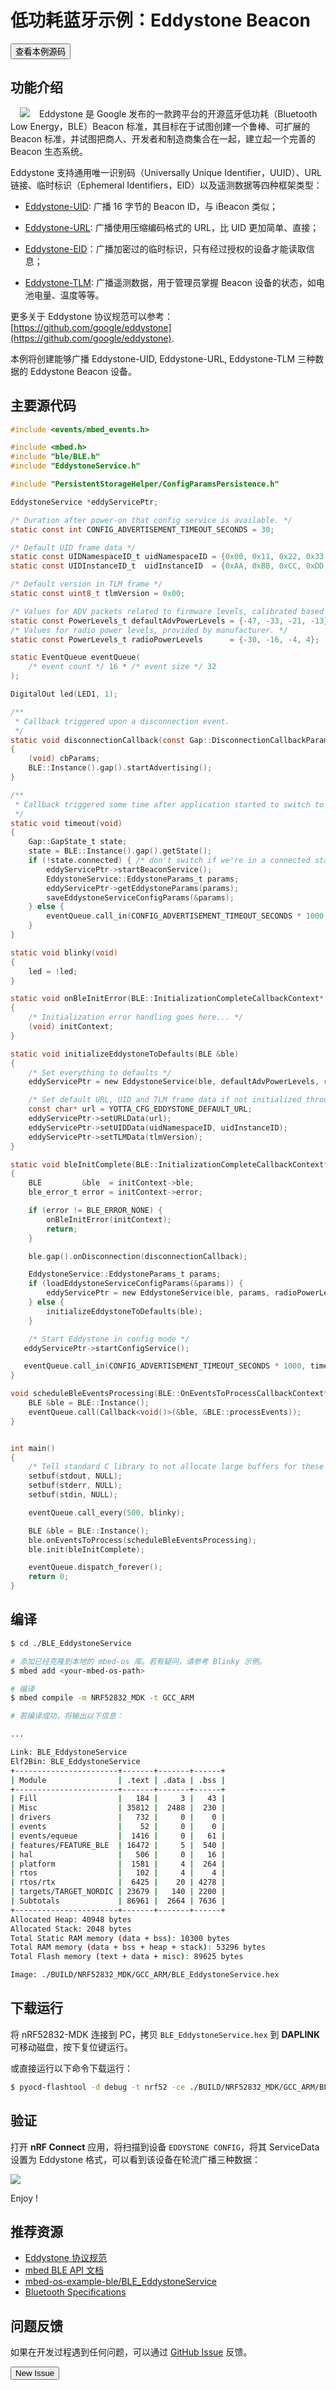 # 低功耗蓝牙示例：Eddystone Beacon

<a href="https://github.com/makerdiary/nrf52832-mdk/tree/master/examples/mbedos5/mbed-os-example-ble/BLE_EddystoneService"><button data-md-color-primary="indigo">查看本例源码</button></a>

## 功能介绍
<img align="left" src="https://img.makerdiary.co/wiki/nrf52832mdk/eddystone_logo.png" hspace="15" style="float: left">Eddystone 是 Google 发布的一款跨平台的开源蓝牙低功耗（Bluetooth Low Energy，BLE）Beacon 标准，其目标在于试图创建一个鲁棒、可扩展的 Beacon 标准，并试图把商人、开发者和制造商集合在一起，建立起一个完善的 Beacon 生态系统。

Eddystone 支持通用唯一识别码（Universally Unique Identifier，UUID）、URL链接、临时标识（Ephemeral Identifiers，EID）以及遥测数据等四种框架类型：

* [Eddystone-UID](https://github.com/google/eddystone/tree/master/eddystone-uid): 广播 16 字节的 Beacon ID，与 iBeacon 类似；

* [Eddystone-URL](https://github.com/google/eddystone/tree/master/eddystone-url): 广播使用压缩编码格式的 URL，比 UID 更加简单、直接；

* [Eddystone-EID](https://github.com/google/eddystone/tree/master/eddystone-eid)：广播加密过的临时标识，只有经过授权的设备才能读取信息；

* [Eddystone-TLM](https://github.com/google/eddystone/tree/master/eddystone-tlm): 广播遥测数据，用于管理员掌握 Beacon 设备的状态，如电池电量、温度等等。

更多关于 Eddystone 协议规范可以参考：[https://github.com/google/eddystone](https://github.com/google/eddystone).

本例将创建能够广播 Eddystone-UID, Eddystone-URL, Eddystone-TLM 三种数据的 Eddystone Beacon 设备。

## 主要源代码

``` c
#include <events/mbed_events.h>

#include <mbed.h>
#include "ble/BLE.h"
#include "EddystoneService.h"

#include "PersistentStorageHelper/ConfigParamsPersistence.h"

EddystoneService *eddyServicePtr;

/* Duration after power-on that config service is available. */
static const int CONFIG_ADVERTISEMENT_TIMEOUT_SECONDS = 30;

/* Default UID frame data */
static const UIDNamespaceID_t uidNamespaceID = {0x00, 0x11, 0x22, 0x33, 0x44, 0x55, 0x66, 0x77, 0x88, 0x99};
static const UIDInstanceID_t  uidInstanceID  = {0xAA, 0xBB, 0xCC, 0xDD, 0xEE, 0xFF};

/* Default version in TLM frame */
static const uint8_t tlmVersion = 0x00;

/* Values for ADV packets related to firmware levels, calibrated based on measured values at 1m */
static const PowerLevels_t defaultAdvPowerLevels = {-47, -33, -21, -13};
/* Values for radio power levels, provided by manufacturer. */
static const PowerLevels_t radioPowerLevels      = {-30, -16, -4, 4};

static EventQueue eventQueue(
    /* event count */ 16 * /* event size */ 32
);

DigitalOut led(LED1, 1);

/**
 * Callback triggered upon a disconnection event.
 */
static void disconnectionCallback(const Gap::DisconnectionCallbackParams_t *cbParams)
{
    (void) cbParams;
    BLE::Instance().gap().startAdvertising();
}

/**
 * Callback triggered some time after application started to switch to beacon mode.
 */
static void timeout(void)
{
    Gap::GapState_t state;
    state = BLE::Instance().gap().getState();
    if (!state.connected) { /* don't switch if we're in a connected state. */
        eddyServicePtr->startBeaconService();
        EddystoneService::EddystoneParams_t params;
        eddyServicePtr->getEddystoneParams(params);
        saveEddystoneServiceConfigParams(&params);
    } else {
        eventQueue.call_in(CONFIG_ADVERTISEMENT_TIMEOUT_SECONDS * 1000, timeout);
    }
}

static void blinky(void)
{
    led = !led;
}

static void onBleInitError(BLE::InitializationCompleteCallbackContext* initContext)
{
    /* Initialization error handling goes here... */
    (void) initContext;
}

static void initializeEddystoneToDefaults(BLE &ble)
{
    /* Set everything to defaults */
    eddyServicePtr = new EddystoneService(ble, defaultAdvPowerLevels, radioPowerLevels, eventQueue);

    /* Set default URL, UID and TLM frame data if not initialized through the config service */
    const char* url = YOTTA_CFG_EDDYSTONE_DEFAULT_URL;
    eddyServicePtr->setURLData(url);
    eddyServicePtr->setUIDData(uidNamespaceID, uidInstanceID);
    eddyServicePtr->setTLMData(tlmVersion);
}

static void bleInitComplete(BLE::InitializationCompleteCallbackContext* initContext)
{
    BLE         &ble  = initContext->ble;
    ble_error_t error = initContext->error;

    if (error != BLE_ERROR_NONE) {
        onBleInitError(initContext);
        return;
    }

    ble.gap().onDisconnection(disconnectionCallback);

    EddystoneService::EddystoneParams_t params;
    if (loadEddystoneServiceConfigParams(&params)) {
        eddyServicePtr = new EddystoneService(ble, params, radioPowerLevels, eventQueue);
    } else {
        initializeEddystoneToDefaults(ble);
    }

    /* Start Eddystone in config mode */
   eddyServicePtr->startConfigService();

   eventQueue.call_in(CONFIG_ADVERTISEMENT_TIMEOUT_SECONDS * 1000, timeout);
}

void scheduleBleEventsProcessing(BLE::OnEventsToProcessCallbackContext* context) {
    BLE &ble = BLE::Instance();
    eventQueue.call(Callback<void()>(&ble, &BLE::processEvents));
}


int main()
{
    /* Tell standard C library to not allocate large buffers for these streams */
    setbuf(stdout, NULL);
    setbuf(stderr, NULL);
    setbuf(stdin, NULL);

    eventQueue.call_every(500, blinky);

    BLE &ble = BLE::Instance();
    ble.onEventsToProcess(scheduleBleEventsProcessing);
    ble.init(bleInitComplete);

    eventQueue.dispatch_forever();
    return 0;
}

```

## 编译

``` sh
$ cd ./BLE_EddystoneService

# 添加已经克隆到本地的 mbed-os 库。若有疑问，请参考 Blinky 示例。
$ mbed add <your-mbed-os-path>

# 编译
$ mbed compile -m NRF52832_MDK -t GCC_ARM

# 若编译成功，将输出以下信息：

...

Link: BLE_EddystoneService
Elf2Bin: BLE_EddystoneService
+-----------------------+-------+-------+------+
| Module                | .text | .data | .bss |
+-----------------------+-------+-------+------+
| Fill                  |   184 |     3 |   43 |
| Misc                  | 35812 |  2488 |  230 |
| drivers               |   732 |     0 |    0 |
| events                |    52 |     0 |    0 |
| events/equeue         |  1416 |     0 |   61 |
| features/FEATURE_BLE  | 16472 |     5 |  540 |
| hal                   |   506 |     0 |   16 |
| platform              |  1581 |     4 |  264 |
| rtos                  |   102 |     4 |    4 |
| rtos/rtx              |  6425 |    20 | 4278 |
| targets/TARGET_NORDIC | 23679 |   140 | 2200 |
| Subtotals             | 86961 |  2664 | 7636 |
+-----------------------+-------+-------+------+
Allocated Heap: 40948 bytes
Allocated Stack: 2048 bytes
Total Static RAM memory (data + bss): 10300 bytes
Total RAM memory (data + bss + heap + stack): 53296 bytes
Total Flash memory (text + data + misc): 89625 bytes

Image: ./BUILD/NRF52832_MDK/GCC_ARM/BLE_EddystoneService.hex

```

## 下载运行

将 nRF52832-MDK 连接到 PC，拷贝 `BLE_EddystoneService.hex` 到 **DAPLINK** 可移动磁盘，按下复位键运行。

或直接运行以下命令下载运行：

``` sh
$ pyocd-flashtool -d debug -t nrf52 -ce ./BUILD/NRF52832_MDK/GCC_ARM/BLE_EddystoneService.hex

```


## 验证
打开 **nRF Connect** 应用，将扫描到设备 `EDDYSTONE CONFIG`，将其 ServiceData 设置为 Eddystone 格式，可以看到该设备在轮流广播三种数据：

![](https://img.makerdiary.co/wiki/nrf52832mdk/mbed-eddystone-service.gif)

Enjoy !

## 推荐资源

* [Eddystone 协议规范](https://github.com/google/eddystone)
* [mbed BLE API 文档](https://docs.mbed.com/docs/mbed-os-api-reference/en/latest/APIs/communication/ble/)
* [mbed-os-example-ble/BLE_EddystoneService](https://github.com/makerdiary/mbed-os-example-ble/tree/master/BLE_EddystoneService)
* [Bluetooth Specifications](https://www.bluetooth.com/specifications)

## 问题反馈

如果在开发过程遇到任何问题，可以通过 [GitHub Issue](https://github.com/makerdiary/nrf52832-mdk/issues) 反馈。

<a href="https://github.com/makerdiary/nrf52832-mdk/issues/new"><button data-md-color-primary="green">New Issue</button></a>

